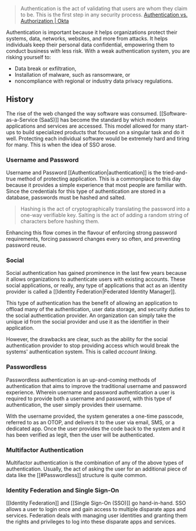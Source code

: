 > Authentication is the act of validating that users are whom they claim to be. This is the first step in any security process. [Authentication vs. Authorization | Okta](https://www.okta.com/identity-101/authentication-vs-authorization/)

Authentication is important because it helps organizations protect their systems, data, networks, websites, and more from attacks. It helps individuals keep their personal data confidential, empowering them to conduct business with less risk. With a weak authentication system, you are risking yourself to:
- Data break or exfiltration,
- Installation of malware, such as ransomware, or
- noncompliance with regional or industry data privacy regulations.
## History
The rise of the web changed the way software was consumed. [[Software-as-a-Service (SaaS)]] has become the standard by which modern applications and services are accessed. This model allowed for many start-ups to build specialized products that focused on a singular task and do it well. Protecting each individual software would be extremely hard and tiring for many. This is when the idea of SSO arose.
### Username and Password
Username and Password [[Authentication|authentication]] is the tried-and-true method of protecting application. This is a commonplace to this day because it provides a simple experience that most people are familiar with. Since the credentials for this type of authentication are stored in a database, passwords must be hashed and salted. 

> Hashing is the act of cryptographically translating the password into a one-way verifiable key. Salting is the act of adding a random string of characters before hashing them.

Enhancing this flow comes in the flavour of enforcing strong password requirements, forcing password changes every so often, and preventing password reuse.
### Social
Social authentication has gained prominence in the last few years because it allows organizations to authenticate users with existing accounts. These social applications, or really, any type of applications that act as an identity provider is called a [[Identity Federation|Federated Identity Manager]].

This type of authentication has the benefit of allowing an application to offload many of the authentication, user data storage, and security duties to the social authentication provider. An organization can simply take the unique id from the social provider and use it as the identifier in their application.

However, the drawbacks are clear, such as the ability for the social authentication provider to stop providing access which would break the systems' authentication system. This is called *account linking*.
### Passwordless
Passwordless authentication is an up-and-coming methods of authentication that aims to improve the traditional username and password experience. Wherein username and password authentication a user is required to provide both a username and password, with this type of authentication, the user simply provides their username.

With the username provided, the system generates a one-time passcode, referred to as an OTOP, and delivers it to the user via email, SMS, or a dedicated app. Once the user provides the code back to the system and it has been verified as legit, then the user will be authenticated.
### Multifactor Authentication
Multifactor authentication is the combination of any of the above types of authentication. Usually, the act of asking the user for an additional piece of data like the [[#Passwordless]] structure is quite common.
### Identity Federation and Single Sign-On
[[Identity Federation]] and [[Single Sign-On (SSO)]] go hand-in-hand. SSO allows a user to login once and gain access to multiple disparate apps and services. Federation deals with managing user identities and granting them the rights and privileges to log into these disparate apps and services.


